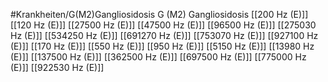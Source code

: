 #Krankheiten/G(M2)Gangliosidosis
G (M2) Gangliosidosis
[[200 Hz (E)]]
[[120 Hz (E)]]
[[27500 Hz (E)]]
[[47500 Hz (E)]]
[[96500 Hz (E)]]
[[275030 Hz (E)]]
[[534250 Hz (E)]]
[[691270 Hz (E)]]
[[753070 Hz (E)]]
[[927100 Hz (E)]]
[[170 Hz (E)]]
[[550 Hz (E)]]
[[950 Hz (E)]]
[[5150 Hz (E)]]
[[13980 Hz (E)]]
[[137500 Hz (E)]]
[[362500 Hz (E)]]
[[697500 Hz (E)]]
[[775000 Hz (E)]]
[[922530 Hz (E)]]